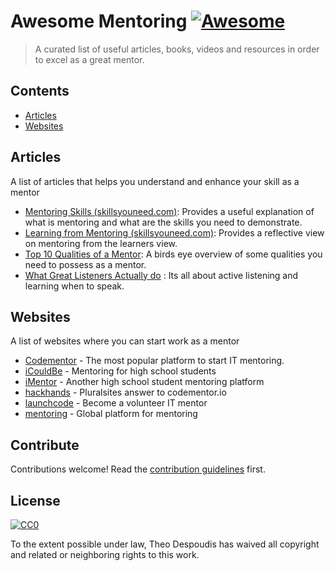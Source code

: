 # Awesome Mentoring [![Awesome](https://cdn.rawgit.com/sindresorhus/awesome/d7305f38d29fed78fa85652e3a63e154dd8e8829/media/badge.svg)](https://github.com/sindresorhus/awesome)

> A curated list of useful articles, books, videos and resources in order to excel as a great mentor.


## Contents

- [Articles](#articles)
- [Websites](#websites)


## Articles

A list of articles that helps you understand and enhance your skill as a mentor

- [Mentoring Skills (skillsyouneed.com)](https://www.skillsyouneed.com/learn/mentoring-skills.html): Provides a useful explanation 
of what is mentoring and what are the skills you need to demonstrate.
- [Learning from Mentoring (skillsyouneed.com)](https://www.skillsyouneed.com/learn/learning-from-mentoring.html): Provides a reflective view on
mentoring from the learners view.
- [Top 10 Qualities of a Mentor](http://franchisegrowthpartners.com/mentoring): A birds eye overview of some qualities you need to 
possess as a mentor.
- [What Great Listeners Actually do](https://hbr.org/2016/07/what-great-listeners-actually-do?utm_source=pocket&utm_medium=email&utm_campaign=pockethits)
: Its all about active listening and learning when to speak.

## Websites

A list of websites where you can start work as a mentor

- [Codementor](https://www.codementor.io) - The most popular platform to start IT mentoring.
- [iCouldBe](http://www.icouldbe.org/standard/default.asp) - Mentoring for high school students
- [iMentor](https://imentor.org/) - Another high school student mentoring platform
- [hackhands](https://hackhands.com/create-expert-account/) - Pluralsites answer to codementor.io
- [launchcode](https://www.launchcode.org/volunteer) - Become a volunteer IT mentor
- [mentoring](http://www.mentoring.org/get-involved/become-a-mentor/) - Global platform for mentoring

## Contribute

Contributions welcome! Read the [contribution guidelines](contributing.md) first.


## License

[![CC0](http://mirrors.creativecommons.org/presskit/buttons/88x31/svg/cc-zero.svg)](http://creativecommons.org/publicdomain/zero/1.0)

To the extent possible under law, Theo Despoudis has waived all copyright and
related or neighboring rights to this work.
